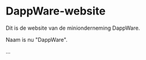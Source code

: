 # DappWare-website

Dit is de website van de minionderneming DappWare.

Naam is nu "DappWare".

...
